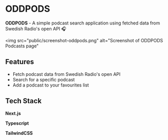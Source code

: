 # ODDPODS

**ODDPODS** - A simple podcast search application using fetched data from Swedish Radio's open API 🎧

<img src="public/screenshot-oddpods.png" alt="Screenshot of ODDPODS Podcasts page"

## Features

- Fetch podcast data from Swedish Radio's open API
- Search for a specific podcast
- Add a podcast to your favourites list

## Tech Stack

**Next.js**

**Typescript**

**TailwindCSS**
